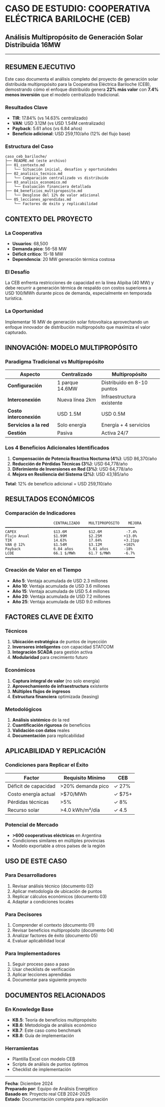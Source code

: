 # CASO DE ESTUDIO: COOPERATIVA ELÉCTRICA BARILOCHE (CEB)
## Análisis Multipropósito de Generación Solar Distribuida 16MW

---

## RESUMEN EJECUTIVO

Este caso documenta el análisis completo del proyecto de generación solar distribuida multipropósito para la Cooperativa Eléctrica Bariloche (CEB), demostrando cómo el enfoque distribuido genera **22% más valor** con **7.4% menos inversión** que el modelo centralizado tradicional.

### Resultados Clave
- **TIR**: 17.84% (vs 14.63% centralizado)
- **VAN**: USD 3.12M (vs USD 1.54M centralizado)
- **Payback**: 5.61 años (vs 6.84 años)
- **Beneficio adicional**: USD 259,110/año (12% del flujo base)

### Estructura del Caso

```
caso_ceb_bariloche/
├── README.md (este archivo)
├── 01_contexto.md
│   └── Situación inicial, desafíos y oportunidades
├── 02_analisis_tecnico.md
│   └── Comparación centralizado vs distribuido
├── 03_analisis_economico.md
│   └── Evaluación financiera detallada
├── 04_beneficios_multiproposito.md
│   └── Desglose del 12% de valor adicional
└── 05_lecciones_aprendidas.md
    └── Factores de éxito y replicabilidad
```

## CONTEXTO DEL PROYECTO

### La Cooperativa
- **Usuarios**: 68,500
- **Demanda pico**: 56-58 MW
- **Déficit crítico**: 15-18 MW
- **Dependencia**: 20 MW generación térmica costosa

### El Desafío
La CEB enfrenta restricciones de capacidad en la línea Alipiba (40 MW) y debe recurrir a generación térmica de respaldo con costos superiores a USD 100/MWh durante picos de demanda, especialmente en temporada turística.

### La Oportunidad
Implementar 16 MW de generación solar fotovoltaica aprovechando un enfoque innovador de distribución multipropósito que maximiza el valor capturado.

## INNOVACIÓN: MODELO MULTIPROPÓSITO

### Paradigma Tradicional vs Multipropósito

| Aspecto | Centralizado | Multipropósito |
|---------|--------------|----------------|
| **Configuración** | 1 parque 14.6MW | Distribuido en 8-10 puntos |
| **Interconexión** | Nueva línea 2km | Infraestructura existente |
| **Costo interconexión** | USD 1.5M | USD 0.5M |
| **Servicios a la red** | Solo energía | Energía + 4 servicios |
| **Gestión** | Pasiva | Activa 24/7 |

### Los 4 Beneficios Adicionales Identificados

1. **Compensación de Potencia Reactiva Nocturna (4%)**: USD 86,370/año
2. **Reducción de Pérdidas Técnicas (3%)**: USD 64,778/año
3. **Diferimiento de Inversiones en Red (3%)**: USD 64,778/año
4. **Mejora en Resiliencia del Sistema (2%)**: USD 43,185/año

**Total**: 12% de beneficio adicional = USD 259,110/año

## RESULTADOS ECONÓMICOS

### Comparación de Indicadores

```
                      CENTRALIZADO    MULTIPROPÓSITO    MEJORA
━━━━━━━━━━━━━━━━━━━━━━━━━━━━━━━━━━━━━━━━━━━━━━━━━━━━━━━━━━━
CAPEX                 $13.6M          $12.6M           -7.4%
Flujo Anual           $1.99M          $2.25M          +13.0%
TIR                   14.63%          17.84%          +3.21pp
VAN @ 12%             $1.54M          $3.12M          +102%
Payback               6.84 años       5.61 años       -18%
LCOE                  66.1 $/MWh      61.7 $/MWh      -6.7%
━━━━━━━━━━━━━━━━━━━━━━━━━━━━━━━━━━━━━━━━━━━━━━━━━━━━━━━━━━━
```

### Creación de Valor en el Tiempo

- **Año 5**: Ventaja acumulada de USD 2.3 millones
- **Año 10**: Ventaja acumulada de USD 3.6 millones
- **Año 15**: Ventaja acumulada de USD 5.4 millones
- **Año 20**: Ventaja acumulada de USD 7.2 millones
- **Año 25**: Ventaja acumulada de USD 9.0 millones

## FACTORES CLAVE DE ÉXITO

### Técnicos
1. **Ubicación estratégica** de puntos de inyección
2. **Inversores inteligentes** con capacidad STATCOM
3. **Integración SCADA** para gestión activa
4. **Modularidad** para crecimiento futuro

### Económicos
1. **Captura integral de valor** (no solo energía)
2. **Aprovechamiento de infraestructura** existente
3. **Múltiples flujos de ingresos**
4. **Estructura financiera** optimizada (leasing)

### Metodológicos
1. **Análisis sistémico** de la red
2. **Cuantificación rigurosa** de beneficios
3. **Validación con datos** reales
4. **Documentación** para replicabilidad

## APLICABILIDAD Y REPLICACIÓN

### Condiciones para Replicar el Éxito

| Factor | Requisito Mínimo | CEB |
|--------|------------------|-----|
| Déficit de capacidad | >20% demanda pico | ✓ 27% |
| Costo energía actual | >$70/MWh | ✓ $75+ |
| Pérdidas técnicas | >5% | ✓ 8% |
| Recurso solar | >4.0 kWh/m²/día | ✓ 4.5 |

### Potencial de Mercado
- **>600 cooperativas eléctricas** en Argentina
- Condiciones similares en múltiples provincias
- Modelo exportable a otros países de la región

## USO DE ESTE CASO

### Para Desarrolladores
1. Revisar análisis técnico (documento 02)
2. Aplicar metodología de ubicación de puntos
3. Replicar cálculos económicos (documento 03)
4. Adaptar a condiciones locales

### Para Decisores
1. Comprender el contexto (documento 01)
2. Revisar beneficios multipropósito (documento 04)
3. Analizar factores de éxito (documento 05)
4. Evaluar aplicabilidad local

### Para Implementadores
1. Seguir proceso paso a paso
2. Usar checklists de verificación
3. Aplicar lecciones aprendidas
4. Documentar para siguiente proyecto

## DOCUMENTOS RELACIONADOS

### En Knowledge Base
- **KB.5**: Teoría de beneficios multipropósito
- **KB.6**: Metodología de análisis económico
- **KB.7**: Este caso como benchmark
- **KB.8**: Guía de implementación

### Herramientas
- Plantilla Excel con modelo CEB
- Scripts de análisis de puntos óptimos
- Checklist de implementación

---

**Fecha**: Diciembre 2024  
**Preparado por**: Equipo de Análisis Energético  
**Basado en**: Proyecto real CEB 2024-2025  
**Estado**: Documentación completa para replicación